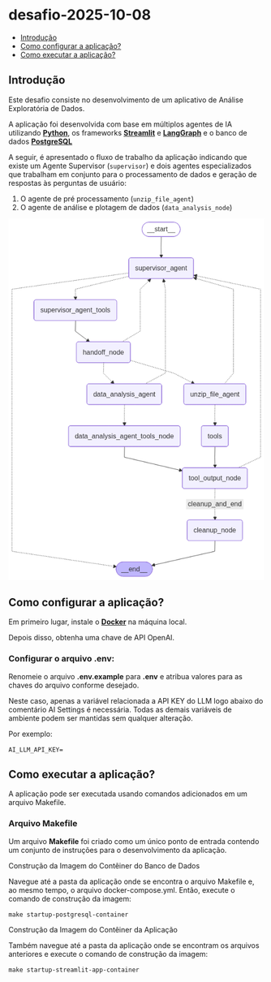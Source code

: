 # desafio-2025-10-08

- [Introdução](#introdução)
- [Como configurar a aplicação?](#como-configurar-a-aplicação)
- [Como executar a aplicação?](#como-executar-a-aplicação)

## Introdução

Este desafio consiste no desenvolvimento de um aplicativo de Análise Exploratória de Dados.

A aplicação foi desenvolvida com base em múltiplos agentes de IA utilizando [**Python**](https://www.python.org/), os frameworks [**Streamlit**](https://streamlit.io/) e [**LangGraph**](https://www.langchain.com/langgraph) e o banco de dados
[**PostgreSQL**](https://www.postgresql.org/)

A seguir, é apresentado o fluxo de trabalho da aplicação indicando que existe um Agente Supervisor (`supervisor`) e dois agentes especializados que trabalham em conjunto para o processamento de dados e geração de respostas às perguntas de usuário:

1. O agente de pré processamento (`unzip_file_agent`)
2. O agente de análise e plotagem de dados (`data_analysis_node`)

![texto alternativo](data/output/data_analysis_workflow.png)

## Como configurar a aplicação?

Em primeiro lugar, instale o [**Docker**](https://www.docker.com/) na máquina local.

Depois disso, obtenha uma chave de API OpenAI.

### Configurar o arquivo .env:

Renomeie o arquivo **.env.example** para **.env** e atribua valores para as chaves do arquivo conforme desejado.

Neste caso, apenas a variável relacionada a API KEY do LLM logo abaixo do comentário AI Settings é necessária. Todas as demais variáveis de ambiente podem ser mantidas sem qualquer alteração.

Por exemplo:

```
AI_LLM_API_KEY=
```

## Como executar a aplicação?

A aplicação pode ser executada usando comandos adicionados em um arquivo Makefile.

### Arquivo Makefile

Um arquivo **Makefile** foi criado como um único ponto de entrada contendo um conjunto de instruções para o desenvolvimento da aplicação.

Construção da Imagem do Contêiner do Banco de Dados

Navegue até a pasta da aplicação onde se encontra o arquivo Makefile e, ao mesmo tempo, o arquivo docker-compose.yml. Então, execute o comando de construção da imagem:

```
make startup-postgresql-container
```

Construção da Imagem do Contêiner da Aplicação

Também navegue até a pasta da aplicação onde se encontram os arquivos anteriores e execute o comando de construção da imagem:

```
make startup-streamlit-app-container
```
